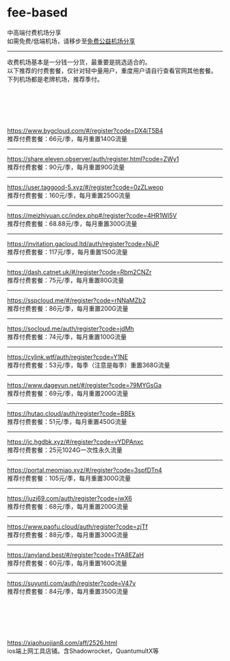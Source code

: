 # fee-based
中高端付费机场分享  
如需免费/低端机场，请移步至[免费公益机场分享](https://github.com/deezertidal/freevpn/blob/main/README.md)  
****
收费机场基本是一分钱一分货，最重要是挑选适合的。  
以下推荐的付费套餐，仅针对轻中量用户，重度用户请自行查看官网其他套餐。  
下列机场都是老牌机场，推荐季付。  
<br>  
<br>  
<br>  
https://www.bygcloud.com/#/register?code=DX4iT5B4  
推荐付费套餐：66元/季，每月重置140G流量  
****
https://share.eleven.observer/auth/register.html?code=ZWy1  
推荐付费套餐：90元/季，每月重置90G流量
****
https://user.taggood-5.xyz/#/register?code=0zZLweop  
推荐付费套餐：160元/季，每月重置250G流量  
****
https://meizhiyuan.cc/index.php#/register?code=4HR1Wl5V  
推荐付费套餐：68.88元/季，每月重置300G流量  
****
https://invitation.gacloud.ltd/auth/register?code=NjJP  
推荐付费套餐：117元/季，每月重置150G流量  
****
https://dash.catnet.uk/#/register?code=Rbm2CNZr  
推荐付费套餐：75元/季，每月重置80G流量  
****
https://sspcloud.me/#/register?code=rNNaMZb2  
推荐付费套餐：86元/季，每月重置200G流量  
****
https://socloud.me/auth/register?code=jdMh  
推荐付费套餐：74元/季，每月重置100G流量  
****
https://cylink.wtf/auth/register?code=Y1NE  
推荐付费套餐：53元/季，每季（注意是每季）重置368G流量  
****
https://www.dageyun.net/#/register?code=79MYGsGa  
推荐付费套餐：69元/季，每月重置200G流量
****
https://hutao.cloud/auth/register?code=BBEk  
推荐付费套餐：51元/季，每月重置450G流量  
****
https://jc.hgdbk.xyz/#/register?code=vYDPAnxc  
推荐付费套餐：25元1024G一次性永久流量  
****
https://portal.meomiao.xyz/#/register?code=3spfDTn4  
推荐付费套餐：105元/季，每月重置300G流量  
****
https://juzi69.com/auth/register?code=iwX6  
推荐付费套餐：68元/季，每月重置200G流量  
****
https://www.paofu.cloud/auth/register?code=zjTf  
推荐付费套餐：88元/季，每月重置300G流量  
****
https://anyland.best/#/register?code=1YA8EZaH    
推荐付费套餐：60元/季，每月重置160G流量  
****
https://suyunti.com/auth/register?code=V47v  
推荐付费套餐：84元/季，每月重置350G流量  
<br>  
<br>  
<br>  
https://xiaohuojian8.com/aff/2526.html  
ios端上网工具店铺。含Shadowrocket，QuantumultX等
